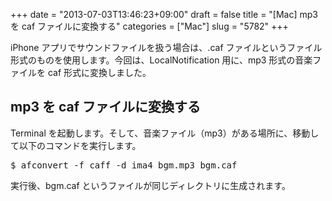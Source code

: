+++
date = "2013-07-03T13:46:23+09:00"
draft = false
title = "[Mac] mp3 を caf ファイルに変換する"
categories = ["Mac"]
slug = "5782"
+++

iPhone アプリでサウンドファイルを扱う場合は、.caf ファイルというファイル形式のものを使用します。今回は、LocalNotification 用に、mp3 形式の音楽ファイルを caf 形式に変換しました。

<h2>mp3 を caf ファイルに変換する</h2>

Terminal を起動します。そして、音楽ファイル（mp3）がある場所に、移動して以下のコマンドを実行します。

<pre class="prettyprint">$ afconvert -f caff -d ima4 bgm.mp3 bgm.caf</pre>

実行後、bgm.caf というファイルが同じディレクトリに生成されます。
